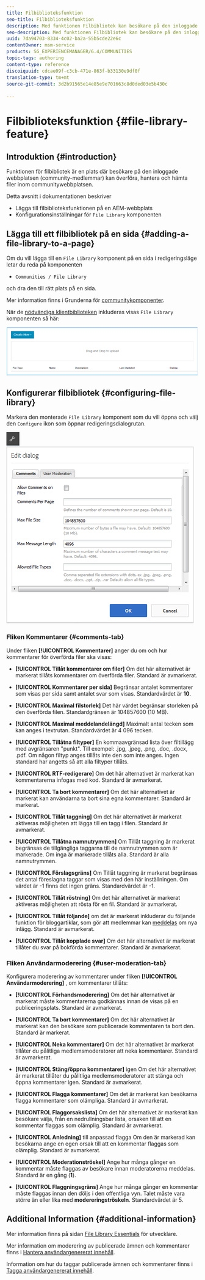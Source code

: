 ```yaml
---
title: Filbiblioteksfunktion
seo-title: Filbiblioteksfunktion
description: Med funktionen Filbibliotek kan besökare på den inloggade webbplatsen överföra, hantera och hämta filer
seo-description: Med funktionen Filbibliotek kan besökare på den inloggade webbplatsen överföra, hantera och hämta filer
uuid: 7da94703-8334-4c02-ba2a-55b5cde22e6c
contentOwner: msm-service
products: SG_EXPERIENCEMANAGER/6.4/COMMUNITIES
topic-tags: authoring
content-type: reference
discoiquuid: cdcae09f-c3cb-471e-863f-b33130e9df0f
translation-type: tm+mt
source-git-commit: 3d2b91565e14e85e9e701663c8d0ded03e5b430c

---
```



# Filbiblioteksfunktion {#file-library-feature}

## Introduktion {#introduction}

Funktionen för filbibliotek är en plats där besökare på den inloggade webbplatsen (community-medlemmar) kan överföra, hantera och hämta filer inom communitywebbplatsen.

Detta avsnitt i dokumentationen beskriver

* Lägga till filbiblioteksfunktionen på en AEM-webbplats
* Konfigurationsinställningar för `File Library` komponenten

## Lägga till ett filbibliotek på en sida {#adding-a-file-library-to-a-page}

Om du vill lägga till en `File Library` komponent på en sida i redigeringsläge letar du reda på komponenten

* `Communities / File Library`

och dra den till rätt plats på en sida.

Mer information finns i Grunderna för [communitykomponenter](basics.md).

När de [nödvändiga klientbiblioteken](essentials-file-library.md#essentials-for-client-side) inkluderas visas `File Library` komponenten så här:

![chlimage_1-430](assets/chlimage_1-430.png)

## Konfigurerar filbibliotek {#configuring-file-library}

Markera den monterade `File Library` komponent som du vill öppna och välj den `Configure` ikon som öppnar redigeringsdialogrutan.

![chlimage_1-431](assets/chlimage_1-431.png) ![chlimage_1-432](assets/chlimage_1-432.png)

### Fliken Kommentarer {#comments-tab}

Under fliken **[!UICONTROL Kommentarer]** anger du om och hur kommentarer för överförda filer ska visas:

* **[!UICONTROL Tillåt kommentarer om filer]** Om det här alternativet är markerat tillåts kommentarer om överförda filer. Standard är avmarkerat.

* **[!UICONTROL Kommentarer per sida]** Begränsar antalet kommentarer som visas per sida samt antalet svar som visas. Standardvärdet är **10**.

* **[!UICONTROL Maximal filstorlek]** Det här värdet begränsar storleken på den överförda filen. Standardgränsen är 104857600 (10 MB).

* **[!UICONTROL Maximal meddelandelängd]** Maximalt antal tecken som kan anges i textrutan. Standardvärdet är 4 096 tecken.

* **[!UICONTROL Tillåtna filtyper]** En kommaavgränsad lista över filtillägg med avgränsaren &quot;punkt&quot;. Till exempel: .jpg, .jpeg, .png, .doc, .docx, .pdf. Om någon filtyp anges tillåts inte den som inte anges. Ingen standard har angetts så att alla filtyper tillåts.

* **[!UICONTROL RTF-redigerare]** Om det här alternativet är markerat kan kommentarerna infogas med kod. Standard är avmarkerat.

* **[!UICONTROL Ta bort kommentarer]** Om det här alternativet är markerat kan användarna ta bort sina egna kommentarer. Standard är markerat.

* **[!UICONTROL Tillåt taggning]** Om det här alternativet är markerat aktiveras möjligheten att lägga till en tagg i filen. Standard är avmarkerat.

* **[!UICONTROL Tillåtna namnutrymmen]** Om Tillåt taggning är markerat begränsas de tillgängliga taggarna till de namnutrymmen som är markerade. Om inga är markerade tillåts alla. Standard är alla namnutrymmen.

* **[!UICONTROL Förslagsgräns]** Om Tillåt taggning är markerat begränsas det antal föreslagna taggar som visas med den här inställningen. Om värdet är -1 finns det ingen gräns. Standardvärdet är -1.

* **[!UICONTROL Tillåt röstning]** Om det här alternativet är markerat aktiveras möjligheten att rösta för en fil. Standard är avmarkerat.

* **[!UICONTROL Tillåt följande]** om det är markerat inkluderar du följande funktion för bloggartiklar, som gör att medlemmar kan [meddelas](notifications.md) om nya inlägg. Standard är avmarkerat.

* **[!UICONTROL Tillåt kopplade svar]** Om det här alternativet är markerat tillåter du svar på bokförda kommentarer. Standard är avmarkerat.

### Fliken Användarmoderering {#user-moderation-tab}

Konfigurera moderering av kommentarer under fliken **[!UICONTROL Användarmoderering]** , om kommentarer tillåts:

* **[!UICONTROL Förhandsmoderering]** Om det här alternativet är markerat måste kommentarerna godkännas innan de visas på en publiceringsplats. Standard är avmarkerat.

* **[!UICONTROL Ta bort kommentarer]** Om det här alternativet är markerat kan den besökare som publicerade kommentaren ta bort den. Standard är markerat.

* **[!UICONTROL Neka kommentarer]** Om det här alternativet är markerat tillåter du pålitliga medlemsmoderatorer att neka kommentarer. Standard är avmarkerat.

* **[!UICONTROL Stäng/öppna kommentarer]** igen Om det här alternativet är markerat tillåter du pålitliga medlemsmoderatorer att stänga och öppna kommentarer igen. Standard är avmarkerat.

* **[!UICONTROL Flagga kommentarer]** Om det är markerat kan besökarna flagga kommentarer som olämpliga. Standard är avmarkerat.

* **[!UICONTROL Flaggorsakslista]** Om det här alternativet är markerat kan besökare välja, från en nedrullningsbar lista, orsaken till att en kommentar flaggas som olämplig. Standard är avmarkerat.

* **[!UICONTROL Anledning]** till anpassad flagga Om den är markerad kan besökarna ange en egen orsak till att en kommentar flaggas som olämplig. Standard är avmarkerat.

* **[!UICONTROL Moderationströskel]** Ange hur många gånger en kommentar måste flaggas av besökare innan moderatorerna meddelas. Standard är en gång (**1**).

* **[!UICONTROL Flaggningsgräns]** Ange hur många gånger en kommentar måste flaggas innan den döljs i den offentliga vyn. Talet måste vara större än eller lika med **modereringströskeln**. Standardvärdet är 5.

## Additional Information {#additional-information}

Mer information finns på sidan [File Library Essentials](essentials-file-library.md) för utvecklare.

Mer information om moderering av publicerade ämnen och kommentarer finns i [Hantera användargenererat innehåll](moderate-ugc.md).

Information om hur du taggar publicerade ämnen och kommentarer finns i [Tagga användargenererat innehåll](tag-ugc.md).
